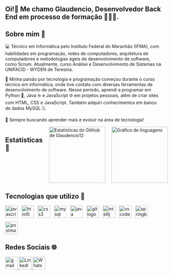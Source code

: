 <h2 align="left">Oi!👋 Me chamo Glaudencio, Desenvolvedor Back End em processo de formação 👨🏻‍💻.</h2>

<div>
      <h2>Sobre mim 🙂</h2>
      <p>
            💻 Técnico em Informática pelo Instituto Federal do Maranhão (IFMA), com habilidades em programação, redes de computadores, 
            arquitetura de computadores e metodologias ágeis de desenvolvimento de software, como Scrum. 
            Atualmente, curso Análise e Desenvolvimento de Sistemas na UNIFACID - WYDEN de Teresina.
      </p>
      <p>
            🚀 Minha paixão por tecnologia e programação começou durante o curso técnico em informática, onde tive contato com 
            diversas ferramentas de desenvolvimento de software. Nesse período, aprendi a programar em Python 🐍, Java ☕ e JavaScript 🌐
            em projetos pessoais, além de criar sites com HTML, CSS e JavaScript. Também adquiri conhecimentos em banco de dados MySQL 🗄️.
      </p>
       <p>
           🔹 Sempre buscando aprender mais e evoluir na área de tecnologia!
      </p>
</div>

<div style="display: flex; gap: 20px;"> 
      <h2>Estatísticas 📶</h2>
      <img src="https://github-readme-stats.vercel.app/api?username=Glaudencio12&show_icons=true&theme=dark&hide_border=false" height="180" alt="Estatísticas do GitHub de Glaudencio12" />
      <img src="https://github-readme-stats.vercel.app/api/top-langs?username=Glaudencio12&locale=en&hide_title=false&layout=compact&card_width=320&langs_count=5&theme=dark&hide_border=false" height="180" alt="Gráfico de linguagens" />
</div>

<div>
  <h2>Tecnologias que utilizo 🤖</h2>
  <div style="display: flex; flex-wrap: wrap; gap: 12px; align-items: center;">
    <img src="https://cdn.jsdelivr.net/gh/devicons/devicon/icons/javascript/javascript-original.svg" height="40" alt="javascript logo" title="JavaScript" />
    <img src="https://cdn.jsdelivr.net/gh/devicons/devicon/icons/html5/html5-original.svg" height="40" alt="html5 logo" title="HTML5" />
    <img src="https://cdn.jsdelivr.net/gh/devicons/devicon/icons/css3/css3-original.svg" height="40" alt="css3 logo" title="CSS3" />
    <img src="https://cdn.jsdelivr.net/gh/devicons/devicon/icons/mysql/mysql-original.svg" height="40" alt="mysql logo" title="MySQL" />
    <img src="https://cdn.jsdelivr.net/gh/devicons/devicon/icons/java/java-original.svg" height="40" alt="java logo" title="Java" />
    <img src="https://cdn.jsdelivr.net/gh/devicons/devicon/icons/git/git-original.svg" height="40" alt="git logo" title="Git" />
    <img src="https://cdn.jsdelivr.net/gh/devicons/devicon/icons/intellij/intellij-original.svg" height="40" alt="intellij logo" title="IntelliJ IDEA" />
    <img src="https://cdn.jsdelivr.net/gh/devicons/devicon/icons/vscode/vscode-original.svg" height="40" alt="vscode logo" title="VS Code" />
    <img src="https://hermes.dio.me/skills/0bedd1a3-09b4-4bb0-b918-9e25e474e26f.png" height="40" alt="springboot logo" title="Spring Boot" />
    <img src="https://cdn.jsdelivr.net/gh/devicons/devicon/icons/postman/postman-original.svg" height="40" alt="postman logo" title="Postman" />
  </div>
  </div>
</div>

<div>
      <h2>Redes Sociais 🌐</h2>
      <a href="mailto:devglaudencio@gmail.com" target="_blank">
            <img src="https://img.shields.io/static/v1?message=Gmail&logo=gmail&label=&color=D14836&logoColor=white&labelColor=&style=for-the-badge"
                  height="40" alt="gmail logo" />
      </a>
      <a href="https://www.linkedin.com/in/glaudencio" target="_blank">
            <img src="https://img.shields.io/static/v1?message=LinkedIn&logo=linkedin&label=&color=0A66C2&logoColor=white&labelColor=&style=for-the-badge"
                  height="40" alt="LinkedIn logo" />
      </a>
     <a href="https://wa.me/98970227700" target="_blank">
          <img src="https://img.shields.io/static/v1?message=WhatsApp&logo=whatsapp&label=&color=25D366&logoColor=white&labelColor=&style=for-the-badge"
         height="40" alt="WhatsApp logo" />
      </a>

</div>

